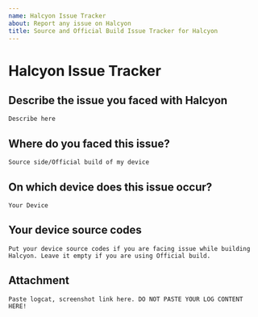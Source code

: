```yaml
---
name: Halcyon Issue Tracker
about: Report any issue on Halcyon
title: Source and Official Build Issue Tracker for Halcyon
---
```


# Halcyon Issue Tracker

## Describe the issue you faced with Halcyon
```
Describe here
```

## Where do you faced this issue?
```
Source side/Official build of my device
```

## On which device does this issue occur?
```
Your Device
```

## Your device source codes
```
Put your device source codes if you are facing issue while building Halcyon. Leave it empty if you are using Official build.
```

## Attachment
```
Paste logcat, screenshot link here. DO NOT PASTE YOUR LOG CONTENT HERE!
```

<!--
NOTES:
- DO NOT Report issue from Unofficial, BETA, and ALPHA Build
- DO NOT Paste you log content here. Paste it on paste service then paste only the link here
- Make sure your device source codes are the same with the one when the issue occur
-->
